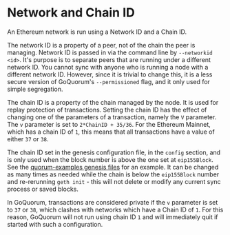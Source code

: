 # Network and Chain ID

An Ethereum network is run using a Network ID and a Chain ID.

The network ID is a property of a peer, not of the chain the peer is managing. Network ID is passed in
via the command line by `--networkid <id>`. It's purpose is to separate peers that are running under a
different network ID. You cannot sync with anyone who is running a node with a different network ID. 
However, since it is trivial to change this, it is a less secure version of GoQuorum's `--permissioned` flag,
and it only used for simple segregation.

The chain ID is a property of the chain managed by the node. It is used for replay protection of transactions.
Setting the chain ID has the effect of changing one of the parameters of a transaction, namely the `V` parameter.
The `v` parameter is set to `2*ChainID + 35/36`. For the Ethereum Mainnet, which has a chain ID of `1`, 
this means that all transactions have a value of either `37` or `38`.

The chain ID set in the genesis configuration file, in the `config` section, and is only used when the
block number is above the one set at `eip155Block`. See the [quorum-examples genesis files](../genesis)
for an example. It can be changed as many times as needed while the chain is below the `eip155Block` number
and re-rerunning `geth init` - this will not delete or modify any current sync process or saved blocks. 

In GoQuorum, transactions are considered private if the `v` parameter is set to `37` or `38`, which clashes
with networks which have a Chain ID of `1`. For this reason, GoQuorum will not run using chain ID `1` and will
immediately quit if started with such a configuration.
